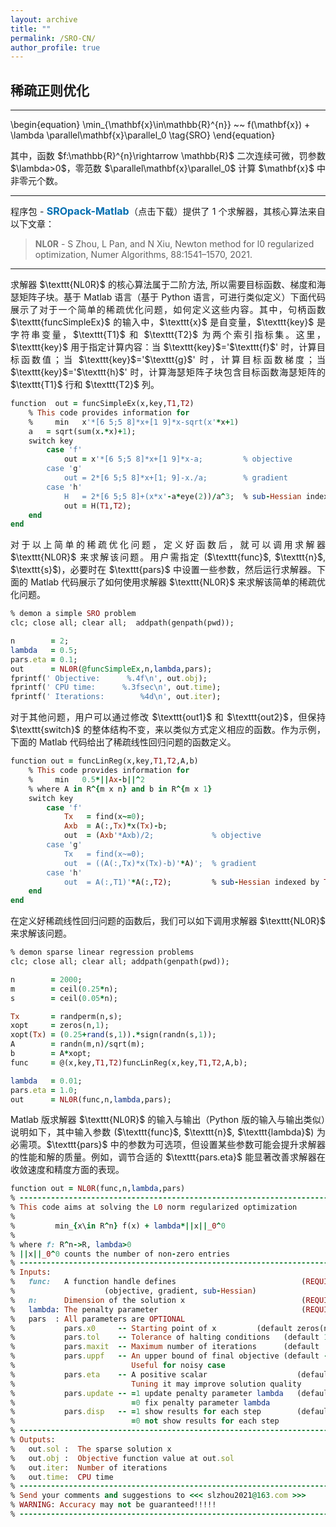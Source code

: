 ```yaml
---
layout: archive
title: ""   
permalink: /SRO-CN/
author_profile: true
---
```


<style>
a:link {
  text-decoration: none;
}

a:visited {
  text-decoration: none;
}

a:hover {
  text-decoration: underline;
}

a:active {
  text-decoration: underline;
}
</style>


## 稀疏正则优化
---
<p style="line-height: 2;"></p>

\begin{equation}
\min_{\mathbf{x}\in\mathbb{R}^{n}} ~~  f(\mathbf{x}) + \lambda \parallel\mathbf{x}\parallel_0 \tag{SRO}
\end{equation}

<div style="text-align:justify;"> 
其中，函数 $f:\mathbb{R}^{n}\rightarrow \mathbb{R}$ 二次连续可微，罚参数 $\lambda>0$，零范数 $\parallel\mathbf{x}\parallel_0$ 计算 $\mathbf{x}$ 中非零元个数。
</div>
 
---
<div style="text-align:justify;">
程序包 - <a style="font-size: 16px; font-weight: bold; color:#006DB0" href="\files\SROpack-Matlab.zip" target="_blank">SROpack-Matlab</a>（点击下载）提供了 1 个求解器，其核心算法来自以下文章：
</div>

> <b style="font-size:14px;color:#777777">NL0R</b> - <span style="font-size: 14px"> S Zhou, L Pan, and N Xiu, Newton method for l0 regularized optimization, Numer Algorithms, 88:1541–1570, 2021. </span>

---
<div style="text-align:justify;">  
求解器 $\texttt{NL0R}$ 的核心算法属于二阶方法, 所以需要目标函数、梯度和海瑟矩阵子块。基于 Matlab 语言（基于 Python 语言，可进行类似定义）下面代码展示了对于一个简单的稀疏优化问题，如何定义这些内容。其中，句柄函数 $\texttt{funcSimpleEx}$ 的输入中，$\texttt{x}$ 是自变量，$\texttt{key}$ 是字符串变量，$\texttt{T1}$ 和 $\texttt{T2}$ 为两个索引指标集。这里，$\texttt{key}$ 用于指定计算内容：当 $\texttt{key}$='$\texttt{f}$' 时，计算目标函数值；当 $\texttt{key}$='$\texttt{g}$' 时，计算目标函数梯度；当 $\texttt{key}$='$\texttt{h}$' 时，计算海瑟矩阵子块包含目标函数海瑟矩阵的 $\texttt{T1}$ 行和 $\texttt{T2}$ 列。
</div>
<p style="line-height: 1;"></p>

```ruby
function  out = funcSimpleEx(x,key,T1,T2)
    % This code provides information for
    %     min   x'*[6 5;5 8]*x+[1 9]*x-sqrt(x'*x+1) 
    a   = sqrt(sum(x.*x)+1);
    switch key
        case 'f'    
            out = x'*[6 5;5 8]*x+[1 9]*x-a;         % objective
        case 'g'    
            out = 2*[6 5;5 8]*x+[1; 9]-x./a;        % gradient
        case 'h'
            H   = 2*[6 5;5 8]+(x*x'-a*eye(2))/a^3;  % sub-Hessian indexed by T1 and T2 
            out = H(T1,T2);
    end
end
```

<div style="text-align:justify;">
对于以上简单的稀疏优化问题，定义好函数后，就可以调用求解器 $\texttt{NL0R}$ 来求解该问题。用户需指定 ($\texttt{func}$, $\texttt{n}$, $\texttt{s}$)，必要时在 $\texttt{pars}$ 中设置一些参数，然后运行求解器。下面的 Matlab 代码展示了如何使用求解器 $\texttt{NL0R}$ 来求解该简单的稀疏优化问题。
</div>
<p style="line-height: 1;"></p>

```ruby
% demon a simple SRO problem
clc; close all; clear all;  addpath(genpath(pwd));

n        = 2;
lambda   = 0.5;
pars.eta = 0.1;
out      = NL0R(@funcSimpleEx,n,lambda,pars); 
fprintf(' Objective:      %.4f\n', out.obj); 
fprintf(' CPU time:      %.3fsec\n', out.time);
fprintf(' Iterations:        %4d\n', out.iter);
```

<div style="text-align:justify;">
对于其他问题，用户可以通过修改 $\texttt{out1}$ 和 $\texttt{out2}$，但保持 $\texttt{switch}$ 的整体结构不变，来以类似方式定义相应的函数。作为示例，下面的 Matlab 代码给出了稀疏线性回归问题的函数定义。
</div>
<p style="line-height: 1;"></p>

```ruby
function out = funcLinReg(x,key,T1,T2,A,b)
    % This code provides information for
    %     min   0.5*||Ax-b||^2 
    % where A in R^{m x n} and b in R^{m x 1}        
    switch key
        case 'f'
            Tx   = find(x~=0);
            Axb  = A(:,Tx)*x(Tx)-b;
            out  = (Axb'*Axb)/2;             % objective  
        case 'g'
            Tx   = find(x~=0); 
            out  = ((A(:,Tx)*x(Tx)-b)'*A)';  % gradient   
        case 'h'        
            out  = A(:,T1)'*A(:,T2);         % sub-Hessian indexed by T1 and T2       
    end
end
```

<div style="text-align:justify;">
在定义好稀疏线性回归问题的函数后，我们可以如下调用求解器 $\texttt{NL0R}$ 来求解该问题。
</div>
<p style="line-height: 1;"></p>

```ruby
% demon sparse linear regression problems 
clc; close all; clear all; addpath(genpath(pwd));

n        = 2000;  
m        = ceil(0.25*n); 
s        = ceil(0.05*n);

Tx       = randperm(n,s);  
xopt     = zeros(n,1);  
xopt(Tx) = (0.25+rand(s,1)).*sign(randn(s,1)); 
A        = randn(m,n)/sqrt(m); 
b        = A*xopt;  
func     = @(x,key,T1,T2)funcLinReg(x,key,T1,T2,A,b);

lambda   = 0.01;
pars.eta = 1.0;
out      = NL0R(func,n,lambda,pars); 
```

<div style="text-align:justify;">
Matlab 版求解器 $\texttt{NL0R}$ 的输入与输出（Python 版的输入与输出类似）说明如下，其中输入参数 ($\texttt{func}$, $\texttt{n}$, $\texttt{lambda}$) 为必需项。$\texttt{pars}$ 中的参数为可选项，但设置某些参数可能会提升求解器的性能和解的质量。例如，调节合适的 $\texttt{pars.eta}$ 能显著改善求解器在收敛速度和精度方面的表现。
</div>

<p style="line-height: 1;"></p>

```ruby
function out = NL0R(func,n,lambda,pars)
% -------------------------------------------------------------------------
% This code aims at solving the L0 norm regularized optimization 
%
%         min_{x\in R^n} f(x) + lambda*||x||_0^0
%
% where f: R^n->R, lambda>0
% ||x||_0^0 counts the number of non-zero entries
% -------------------------------------------------------------------------
% Inputs:
%   func:   A function handle defines                            (REQUIRED)
%                    (objective, gradient, sub-Hessian)
%   n:      Dimension of the solution x                          (REQUIRED) 
%   lambda: The penalty parameter                                (REQUIRED)  
%   pars  : All parameters are OPTIONAL
%           pars.x0     -- Starting point of x         (default zeros(n,1))
%           pars.tol    -- Tolerance of halting conditions   (default 1e-6)
%           pars.maxit  -- Maximum number of iterations      (default  2e3) 
%           pars.uppf   -- An upper bound of final objective (default -Inf)
%                          Useful for noisy case 
%           pars.eta    -- A positive scalar                    (default 1)  
%                          Tuning it may improve solution quality
%           pars.update -- =1 update penalty parameter lambda   (default 1)
%                          =0 fix penalty parameter lambda
%           pars.disp   -- =1 show results for each step        (default 1)
%                          =0 not show results for each step
% -------------------------------------------------------------------------
% Outputs:
%   out.sol :  The sparse solution x
%   out.obj :  Objective function value at out.sol 
%   out.iter:  Number of iterations
%   out.time:  CPU time
% -------------------------------------------------------------------------
% Send your comments and suggestions to <<< slzhou2021@163.com >>>   
% WARNING: Accuracy may not be guaranteed!!!!!  
% -------------------------------------------------------------------------
```
